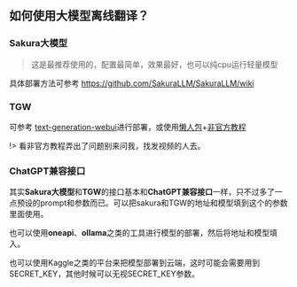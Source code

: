 ## 如何使用大模型离线翻译？

### Sakura大模型

> 这是最推荐使用的，配置最简单，效果最好，也可以纯cpu运行轻量模型

具体部署方法可参考 https://github.com/SakuraLLM/SakuraLLM/wiki

### TGW

可参考 [text-generation-webui](https://github.com/oobabooga/text-generation-webui)进行部署，或使用[懒人包](https://pan.baidu.com/s/1fe7iiHIAtoXW80Twsrv8Nw?pwd=pato)+[非官方教程](https://www.bilibili.com/video/BV1Te411U7me)

!> 看非官方教程弄出了问题别来问我，找发视频的人去。

### ChatGPT兼容接口

其实**Sakura大模型**和**TGW**的接口基本和**ChatGPT兼容接口**一样，只不过多了一点预设的prompt和参数而已。可以把sakura和TGW的地址和模型填到这个的参数里面使用。

也可以使用**oneapi**、**ollama**之类的工具进行模型的部署，然后将地址和模型填入。

也可以使用Kaggle之类的平台来把模型部署到云端，这时可能会需要用到SECRET_KEY，其他时候可以无视SECRET_KEY参数。
